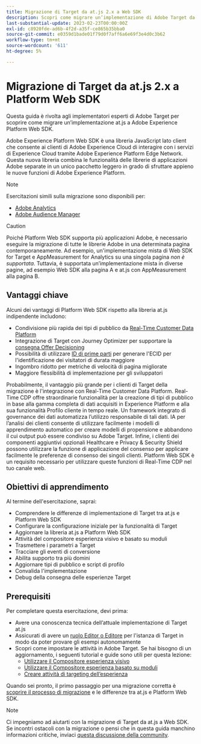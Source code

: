 ```yaml
---
title: Migrazione di Target da at.js 2.x a Web SDK
description: Scopri come migrare un’implementazione di Adobe Target da at.js 2.x a Adobe Experience Platform Web SDK. Gli argomenti includono il caricamento della libreria JavaScript, l’invio di parametri, le attività di rendering e altri callout rilevanti.
last-substantial-update: 2023-02-23T00:00:00Z
exl-id: c8920fde-ad6b-4f2d-a35f-ce865b35bba0
source-git-commit: e0359d1bade01f79d0f7aff6a6e69f3e4d0c3b62
workflow-type: tm+mt
source-wordcount: '611'
ht-degree: 5%

---
```


# Migrazione di Target da at.js 2.x a Platform Web SDK

Questa guida è rivolta agli implementatori esperti di Adobe Target per scoprire come migrare un’implementazione at.js a Adobe Experience Platform Web SDK.

Adobe Experience Platform Web SDK è una libreria JavaScript lato client che consente ai clienti di Adobe Experience Cloud di interagire con i servizi di Experience Cloud tramite Adobe Experience Platform Edge Network. Questa nuova libreria combina le funzionalità delle librerie di applicazioni Adobe separate in un unico pacchetto leggero in grado di sfruttare appieno le nuove funzioni di Adobe Experience Platform.


>[!NOTE]
>
>Esercitazioni simili sulla migrazione sono disponibili per:
>
> * [Adobe Analytics](../tutorial-migrate-analytics-websdk/migration-to-websdk-overview.md)
> * [Adobe Audience Manager](https://experienceleague.adobe.com/it/docs/audience-manager/user-guide/migrate-to-web-sdk/appmeasurement-to-web-sdk)

>[!CAUTION]
>
> Poiché Platform Web SDK supporta più applicazioni Adobe, è necessario eseguire la migrazione di tutte le librerie Adobe in una determinata pagina contemporaneamente. Ad esempio, un&#39;implementazione mista di Web SDK for Target e AppMeasurement for Analytics su una singola pagina _non è supportata_. Tuttavia, è supportata un’implementazione mista in diverse pagine, ad esempio Web SDK alla pagina A e at.js con AppMeasurement alla pagina B.



## Vantaggi chiave

Alcuni dei vantaggi di Platform Web SDK rispetto alla libreria at.js indipendente includono:

* Condivisione più rapida dei tipi di pubblico da [Real-Time Customer Data Platform](https://experienceleague.adobe.com/en/docs/platform-learn/tutorials/destinations/target/next-hit-personalization)
* Integrazione di Target con Journey Optimizer per supportare la [consegna Offer Decisioning](https://experienceleague.adobe.com/en/docs/target/using/integrate/ajo/offer-decision)
* Possibilità di utilizzare [ID di prime parti](https://experienceleague.adobe.com/en/docs/platform-learn/data-collection/edge-network/generate-first-party-device-ids) per generare l&#39;ECID per l&#39;identificazione dei visitatori di durata maggiore
* Ingombro ridotto per metriche di velocità di pagina migliorate
* Maggiore flessibilità di implementazione per gli sviluppatori

Probabilmente, il vantaggio più grande per i clienti di Target della migrazione è l&#39;integrazione con Real-Time Customer Data Platform. Real-Time CDP offre straordinarie funzionalità per la creazione di tipi di pubblico in base alla gamma completa di dati acquisiti in Experience Platform e alla sua funzionalità Profilo cliente in tempo reale. Un framework integrato di governance dei dati automatizza l’utilizzo responsabile di tali dati. IA per l’analisi dei clienti consente di utilizzare facilmente i modelli di apprendimento automatico per creare modelli di propensione e abbandono il cui output può essere condiviso su Adobe Target. Infine, i clienti dei componenti aggiuntivi opzionali Healthcare e Privacy &amp; Security Shield possono utilizzare la funzione di applicazione del consenso per applicare facilmente le preferenze di consenso dei singoli clienti. Platform Web SDK è un requisito necessario per utilizzare queste funzioni di Real-Time CDP nel tuo canale web.

## Obiettivi di apprendimento

Al termine dell&#39;esercitazione, saprai:

* Comprendere le differenze di implementazione di Target tra at.js e Platform Web SDK
* Configurare la configurazione iniziale per la funzionalità di Target
* Aggiornare la libreria at.js a Platform Web SDK
* Attività del compositore esperienza visivo e basato su moduli
* Trasmettere i parametri a Target
* Tracciare gli eventi di conversione
* Abilita supporto tra più domini
* Aggiornare tipi di pubblico e script di profilo
* Convalida l&#39;implementazione
* Debug della consegna delle esperienze Target


## Prerequisiti

Per completare questa esercitazione, devi prima:

* Avere una conoscenza tecnica dell’attuale implementazione di Target at.js
* Assicurati di avere un [ruolo Editor o Editore](https://experienceleague.adobe.com/docs/target/using/administer/manage-users/enterprise/properties-overview.html#section_8C425E43E5DD4111BBFC734A2B7ABC80) per l&#39;istanza di Target in modo da poter provare gli esempi autonomamente
* Scopri come impostare le attività in Adobe Target. Se hai bisogno di un aggiornamento, i seguenti tutorial e guide sono utili per questa lezione:
   * [Utilizzare il Compositore esperienza visivo](https://experienceleague.adobe.com/docs/target-learn/tutorials/experiences/use-the-visual-experience-composer.html)
   * [Utilizzare il Compositore esperienza basato su moduli](https://experienceleague.adobe.com/docs/target-learn/tutorials/experiences/use-the-form-based-experience-composer.html)
   * [Creare attività di targeting dell’esperienza](https://experienceleague.adobe.com/docs/target-learn/tutorials/activities/create-experience-targeting-activities.html)

Quando sei pronto, il primo passaggio per una migrazione corretta è [scoprire il processo di migrazione](migration-overview.md) e le differenze tra at.js e Platform Web SDK.

>[!NOTE]
>
>Ci impegniamo ad aiutarti con la migrazione di Target da at.js a Web SDK. Se incontri ostacoli con la migrazione o pensi che in questa guida manchino informazioni critiche, inviaci [questa discussione della community](https://experienceleaguecommunities.adobe.com/t5/adobe-experience-platform-data/tutorial-discussion-migrate-target-from-at-js-to-web-sdk/m-p/575587#M463).
